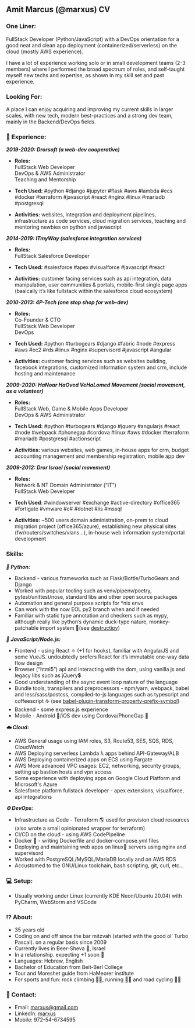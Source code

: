 ## Amit Marcus (@marxus) CV

### One Liner:

FullStack Developer (Python/JavaScript) with a DevOps orientation for a good neat and clean app deployment (containerized/serverless) on the cloud (mostly AWS experience).

I have a lot of experience working solo or in small development teams (2-3 members) where I performed the broad spectrum of roles, and self-taught myself new techs and expertise, as shown in my skill set and past experience.

### Looking For:

A place I can enjoy acquiring and improving my current skills in larger scales, with new tech, modern best-practices and a strong dev team, mainly in the Backend/DevOps fields.

### 💼 Experience:

**_2019-2020: Drorsoft (a web-dev cooperative)_**
*   **Roles:**  
    FullStack Web Developer  
    DevOps & AWS Administrator  
    Teaching and Mentorship

*   **Tech Used:** #python #django #jupyter #flask #aws #lambda #ecs #docker #terraform #javascript #react #nginx #linux #mariadb #postgresql

*   **Activities:** websites, integration and deployment pipelines, infrastructure as code services, cloud migration services, teaching and mentoring newbies on python and javascript

**_2014-2019: ITmyWay (salesforce integration services)_**
*   **Roles:**  
    FullStack Salesforce Developer

*   **Tech Used:** #salesforce #apex #visualforce #javascript #react

*   **Activities:** customer facing services such as api integration, data manipulation, user communities & portals, mobile-first single page apps (basically it’s like fullstack within the salesforce cloud ecosystem)

**_2010-2013: 4P-Tech (one stop shop for web-dev)_**
*   **Roles:**  
    Co-Founder & CTO  
    FullStack Web Developer  
    DevOps

*   **Tech Used:** #python #turbogears #django #fabric #node #express #aws #ec2 #rds #linux #nginx #supervisord #javascript #angular

*   **Activities:** customer facing services such as websites building, facebook integrations, customized information system and crm, include hosting and maintenance

**_2009-2020: HaNoar HaOved VeHaLomed Movement (social movement, as a volunteer)_**
*   **Roles:**  
    FullStack Web, Game & Mobile Apps Developer  
    DevOps & AWS Administrator

*   **Tech Used:** #python #turbogears #django #jquery #angularjs #react #node #webpack #phonegap #cordova #linux #aws #docker #terraform #mariadb #postgresql #actionscript

*   **Activities:** various websites, web games, in-house apps for crm, budget accounting management and membership registration, mobile app dev

**_2009-2012: Dror Israel (social movement)_**
*   **Roles:**  
    Network & NT Domain Administrator (“IT”)  
    FullStack Web Developer

*   **Tech Used**: #windowserver #exchange #active-directory #office365 #fortigate #vmware #c# #dotnet #iis #mssql

*   **Activities:** ~500 users domain administration, on-prem to cloud migration project (office365/azure), establishing new physical sites (fw/routers/switches/vlans…), in-house web information system/portal development

### Skills:

**_🐍 Python:_**

*   Backend - various frameworks such as Flask/Bottle/TurboGears and Django
*   Worked with popular tooling such as venv/pipenv/poetry, pytest/unittest/nose, standard libs and other open source packages
*   Automation and general purpose scripts for *nix envs
*   Can work with the now EOL py2 branch when and if needed
*   Familiar with static type annotation and checkers such as mypy, although really like python’s dynamic duck-type nature, monkey-patchable import system 🐒(see [destructipy](https://github.com/marxus/destructipy))

**_📜 JavaScript/Node.js:_**

*   Frontend - using React ⚛️ (+1 for hooks), familiar with AngularJS and some VueJS. undoubtedly prefers React for it’s immutable one-way data flow design
*   Browser (“html5”) api and interacting with the dom, using vanilla js and legacy libs such as jQuery💲
*   Good understanding of the async event loop nature of the language
*   Bundle tools, transpilers and preprocessors - npm/yarn, webpack, babel and less/sass/postcss, compiled-to-js languages such as typescript and coffeescript ☕ (see [babel-plugin-transform-property-prefix-symbol](https://github.com/marxus/babel-plugin-transform-property-prefix-symbol))
*   Backend - some express.js experience
*   Mobile - Android 🤖/iOS dev using Cordova/PhoneGap 📱

**_☁️ Cloud:_**

*   AWS General usage using IAM roles, S3, Route53, SES, SQS, RDS, CloudWatch
*   AWS Deploying serverless Lambda λ apps behind API-Gateway/ALB
*   AWS Deploying containerized apps on ECS using Fargate
*   AWS More advanced VPC usages: EC2, networking, security groups, setting up bastion hosts and vpn access
*   Some experience with deploying apps on Google Cloud Platform and Microsoft's Azure
*   Salesforce platform fullstack developer - apex extensions, visualforce, api integrations

**_⚙️ DevOps:_**

*   Infrastructure as Code - Terraform 🌎 used for provision cloud resources (also wrote a small opinionated wrapper for terraform)
*   CI/CD on the cloud - using AWS CodePipeline
*   Docker 🐳 - writing Dockerfile and docker-compose.yml files
*   Deploying and maintaining web apps on linux🐧 servers using nginx and supervisord
*   Worked with PostgreSQL/MySQL/MariaDB locally and on AWS RDS
*   Accustomed to the GNU/Linux toolchain, bash scripting, git, curl, etc…

### 💻 Setup:

*   Usually working under Linux (currently KDE Neon/Ubuntu 20.04) with PyCharm, WebStorm and VSCode

### ⁉️ About:

*   35 years old
*   Coding on and off since the bar mitzvah (started with the good ol’ Turbo Pascal). on a regular basis since 2009
*   Currently lives in Beer-Sheva 🐪, Israel
*   In a relationship. expecting +1 soon 👶
*   Languages: Hebrew, English
*   Bachelor of Education from Beit-Berl College
*   Tour and Moreshet guide from HaMeorer institute
*   For sports and fun: rock climbing 🧗‍♂️, running 🏃‍♂️ and road cycling 🚴🏿

### 📨 Contact:

*   Email: [marxus@gmail.com](mailto:marxus@gmail.com)
*   LinkedIn: [marxus](https://www.linkedin.com/in/marxus)
*   Mobile: 972-54-6734595

